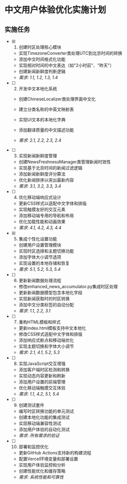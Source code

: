 # 中文用户体验优化实施计划

## 实施任务

- [x] 1. 创建时区处理核心模块


  - 实现TimezoneConverter类处理UTC到北京时间的转换
  - 添加中文时间格式化功能
  - 实现相对时间的中文表达（如"2小时前"、"昨天"）
  - 创建新闻新鲜度判断逻辑
  - _需求: 1.1, 1.2, 1.3, 1.4_




- [ ] 2. 开发中文本地化系统
  - 创建ChineseLocalizer类处理界面中文化
  - 建立分类名称的中英文映射表


  - 实现UI文本的本地化字典
  - 添加翻译质量的中文描述功能
  - _需求: 2.1, 2.2, 2.3, 2.4_

- [ ] 3. 实现新闻新鲜度管理
  - 创建NewsFreshnessManager类管理新闻时效性
  - 实现基于北京时间的新闻过滤逻辑
  - 添加新闻新鲜度评分算法
  - 优化新闻排序以突出最新内容
  - _需求: 3.1, 3.2, 3.3, 3.4_

- [ ] 4. 优化移动端响应式设计
  - 更新CSS样式以适配中文字体和排版
  - 实现触摸友好的交互元素
  - 添加移动端专用的导航和布局
  - 优化加载性能和动画效果
  - _需求: 4.1, 4.2, 4.3, 4.4_

- [x] 5. 集成个性化设置功能



  - 创建用户设置管理模块
  - 实现时区选择和主题切换功能
  - 添加字体大小调节选项
  - 实现设置的本地存储和恢复
  - _需求: 5.1, 5.2, 5.3, 5.4_

- [ ] 6. 更新新闻数据处理流程
  - 修改enhanced_news_accumulator.py集成时区处理
  - 更新新闻数据模型包含本地化字段
  - 实现新闻获取时的时区转换
  - 添加中文分类标签的自动分配
  - _需求: 1.1, 2.2, 3.1_

- [ ] 7. 重构HTML模板和样式
  - 更新index.html模板支持中文本地化
  - 修改CSS样式适配中文字体和排版
  - 添加响应式断点和移动端优化
  - 实现主题切换和字体大小调节
  - _需求: 2.1, 4.1, 5.2, 5.3_

- [ ] 8. 实现JavaScript交互增强
  - 添加客户端时区检测和转换
  - 实现动态内容更新和刷新
  - 添加用户设置的前端管理
  - 优化移动端触摸交互体验
  - _需求: 1.1, 4.2, 5.1, 5.4_

- [ ] 9. 创建测试套件
  - 编写时区转换功能的单元测试
  - 创建本地化功能的集成测试
  - 实现移动端兼容性测试
  - 添加用户体验的自动化测试
  - _需求: 所有需求的验证_

- [ ] 10. 部署和监控优化
  - 更新GitHub Actions支持新的构建流程
  - 配置Vercel环境变量和部署设置
  - 实现用户体验监控和分析
  - 创建性能优化和缓存策略
  - _需求: 系统性能和可靠性_